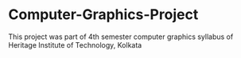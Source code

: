 # Computer-Graphics-Project
This project was part of 4th semester computer graphics syllabus of Heritage Institute of Technology, Kolkata
